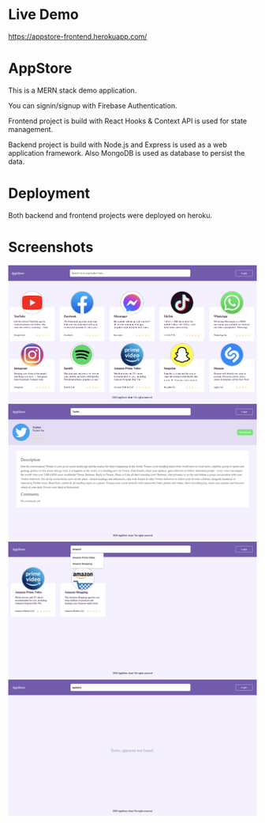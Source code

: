 # Live Demo

 https://appstore-frontend.herokuapp.com/

# AppStore

This is a MERN stack demo application.

You can signin/signup with Firebase Authentication.

Frontend project is build with React Hooks & Context API is used for state management.

Backend project is build with Node.js and Express is used as a web application framework. Also MongoDB is used as database to persist the data.


# Deployment

Both backend and frontend projects were deployed on heroku.

# Screenshots

![](./frontend/screenshots/mainpage.png)
![](./frontend/screenshots/detailpage.png)
![](./frontend/screenshots/search.png)
![](./frontend/screenshots/noapp.png)
